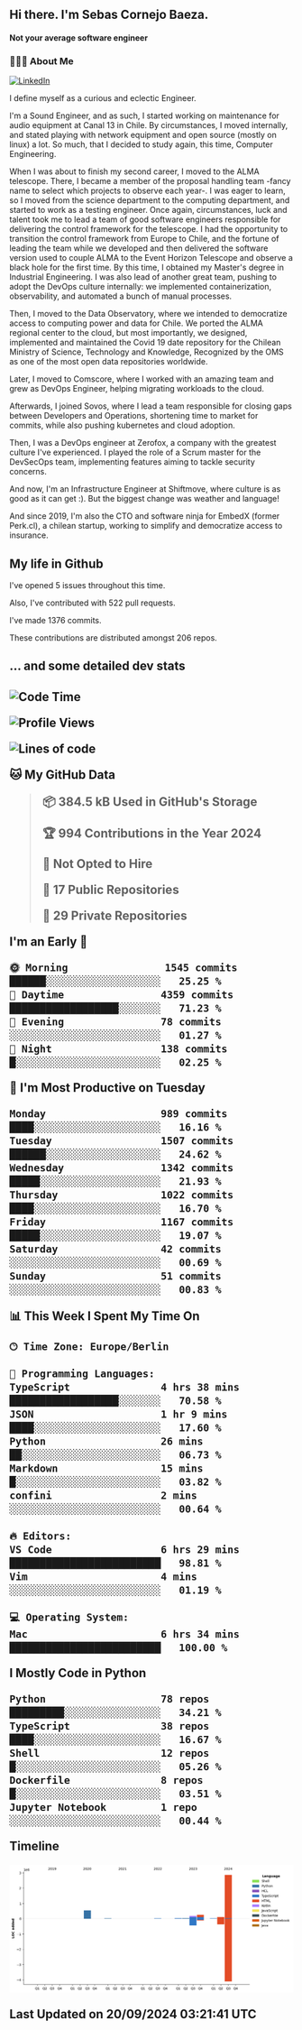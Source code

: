 <h2> Hi there.  I'm Sebas Cornejo Baeza.</h2>
<h4> Not your average software engineer</h4>
<h3> 👨🏻‍💻 About Me </h3>
<a href="http://linkedin.com/in/sebastian-cornejo-baeza/"><img alt="LinkedIn" src="https://img.shields.io/badge/Sebas%20Cornejo%20-informational?style=appveyor&logo=linkedin"></a>


I define myself as a curious and eclectic Engineer.

I'm a Sound Engineer, and as such, I started working on maintenance for audio equipment at Canal 13 in Chile.
By circumstances, I moved internally, and stated playing with network equipment and open source (mostly on linux) 
a lot. So much, that I decided to study again, this time, Computer Engineering.

When I was about to finish my second career, I moved to the ALMA telescope. There, I became a member of the proposal handling team
-fancy name to select which projects to observe each year-. 
I was eager to learn, so I moved from the science department to the computing department, and started to work as 
a testing engineer. Once again, circumstances, luck and talent took me to lead a team of good software engineers 
responsible for delivering the control framework for the telescope. I had the opportunity to transition the control framework from
Europe to Chile, and the fortune of leading the team while we developed and then delivered the software
version used to couple ALMA to the Event Horizon Telescope and observe a black hole for the first time.
By this time, I obtained my Master's degree in Industrial Engineering.
I was also lead of another great team, pushing to adopt the DevOps culture internally: we implemented containerization, observability, and automated a bunch of manual processes.

Then, I moved to the Data Observatory, where we intended to democratize access to computing power
and data for Chile. We ported the ALMA regional center to the cloud, but most importantly, we designed, implemented
and maintained the Covid 19 date repository for the Chilean Ministry of Science, Technology and Knowledge, Recognized by the OMS as one of the most open
data repositories worldwide.

Later, I moved to Comscore, where I worked with an amazing team and grew as DevOps Engineer, helping migrating workloads to the cloud.

Afterwards, I joined Sovos, where I lead a team responsible for closing gaps between Developers and Operations, shortening time to market for commits, while
also pushing kubernetes and cloud adoption.

Then, I was a DevOps engineer at Zerofox, a company with the greatest culture I've experienced. I played the role of a Scrum master for the DevSecOps team,
implementing features aiming to tackle security concerns.

And now, I'm an Infrastructure Engineer at Shiftmove, where culture is as good as it can get :). But the biggest change was weather and language!
 
And since 2019, I'm also the CTO and software ninja for EmbedX (former Perk.cl), a chilean startup, working to simplify and democratize access to insurance.

<h2> My life in Github </h2>

I've opened 5 issues throughout this time.

Also, I've contributed with 522 pull requests.

I've made 1376 commits.

These contributions are distributed amongst 206 repos.

<h2>... and some detailed dev stats<h2>

<!--START_SECTION:waka-->
![Code Time](http://img.shields.io/badge/Code%20Time-881%20hrs%2054%20mins-blue)

![Profile Views](http://img.shields.io/badge/Profile%20Views-0-blue)

![Lines of code](https://img.shields.io/badge/From%20Hello%20World%20I%27ve%20Written-4.0%20million%20lines%20of%20code-blue)

**🐱 My GitHub Data** 

> 📦 384.5 kB Used in GitHub's Storage 
 > 
> 🏆 994 Contributions in the Year 2024
 > 
> 🚫 Not Opted to Hire
 > 
> 📜 17 Public Repositories 
 > 
> 🔑 29 Private Repositories 
 > 
**I'm an Early 🐤** 

```text
🌞 Morning                1545 commits        ██████░░░░░░░░░░░░░░░░░░░   25.25 % 
🌆 Daytime                4359 commits        ██████████████████░░░░░░░   71.23 % 
🌃 Evening                78 commits          ░░░░░░░░░░░░░░░░░░░░░░░░░   01.27 % 
🌙 Night                  138 commits         █░░░░░░░░░░░░░░░░░░░░░░░░   02.25 % 
```
📅 **I'm Most Productive on Tuesday** 

```text
Monday                   989 commits         ████░░░░░░░░░░░░░░░░░░░░░   16.16 % 
Tuesday                  1507 commits        ██████░░░░░░░░░░░░░░░░░░░   24.62 % 
Wednesday                1342 commits        █████░░░░░░░░░░░░░░░░░░░░   21.93 % 
Thursday                 1022 commits        ████░░░░░░░░░░░░░░░░░░░░░   16.70 % 
Friday                   1167 commits        █████░░░░░░░░░░░░░░░░░░░░   19.07 % 
Saturday                 42 commits          ░░░░░░░░░░░░░░░░░░░░░░░░░   00.69 % 
Sunday                   51 commits          ░░░░░░░░░░░░░░░░░░░░░░░░░   00.83 % 
```


📊 **This Week I Spent My Time On** 

```text
🕑︎ Time Zone: Europe/Berlin

💬 Programming Languages: 
TypeScript               4 hrs 38 mins       ██████████████████░░░░░░░   70.58 % 
JSON                     1 hr 9 mins         ████░░░░░░░░░░░░░░░░░░░░░   17.60 % 
Python                   26 mins             ██░░░░░░░░░░░░░░░░░░░░░░░   06.73 % 
Markdown                 15 mins             █░░░░░░░░░░░░░░░░░░░░░░░░   03.82 % 
confini                  2 mins              ░░░░░░░░░░░░░░░░░░░░░░░░░   00.64 % 

🔥 Editors: 
VS Code                  6 hrs 29 mins       █████████████████████████   98.81 % 
Vim                      4 mins              ░░░░░░░░░░░░░░░░░░░░░░░░░   01.19 % 

💻 Operating System: 
Mac                      6 hrs 34 mins       █████████████████████████   100.00 % 
```

**I Mostly Code in Python** 

```text
Python                   78 repos            █████████░░░░░░░░░░░░░░░░   34.21 % 
TypeScript               38 repos            ████░░░░░░░░░░░░░░░░░░░░░   16.67 % 
Shell                    12 repos            █░░░░░░░░░░░░░░░░░░░░░░░░   05.26 % 
Dockerfile               8 repos             █░░░░░░░░░░░░░░░░░░░░░░░░   03.51 % 
Jupyter Notebook         1 repo              ░░░░░░░░░░░░░░░░░░░░░░░░░   00.44 % 
```



**Timeline**

![Lines of Code chart](https://raw.githubusercontent.com/scornejob/scornejob/master/assets/bar_graph.png)


 Last Updated on 20/09/2024 03:21:41 UTC
<!--END_SECTION:waka-->
